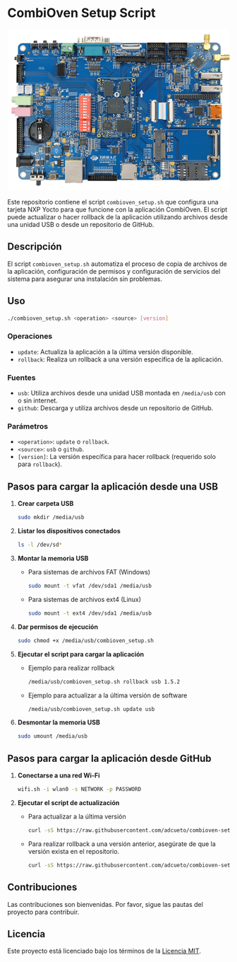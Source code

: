 
# CombiOven Setup Script

![Logo de la aplicación](/img/board.png)

Este repositorio contiene el script `combioven_setup.sh` que configura una tarjeta NXP Yocto para que funcione con la aplicación CombiOven. El script puede actualizar o hacer rollback de la aplicación utilizando archivos desde una unidad USB o desde un repositorio de GitHub.

## Descripción

El script `combioven_setup.sh` automatiza el proceso de copia de archivos de la aplicación, configuración de permisos y configuración de servicios del sistema para asegurar una instalación sin problemas.

## Uso

```bash
./combioven_setup.sh <operation> <source> [version]
```

### Operaciones

- `update`: Actualiza la aplicación a la última versión disponible.
- `rollback`: Realiza un rollback a una versión específica de la aplicación.

### Fuentes

- `usb`: Utiliza archivos desde una unidad USB montada en `/media/usb` con o sin internet.
- `github`: Descarga y utiliza archivos desde un repositorio de GitHub.

### Parámetros

- `<operation>`: `update` o `rollback`.
- `<source>`: `usb` o `github`.
- `[version]`: La versión específica para hacer rollback (requerido solo para `rollback`).

## Pasos para cargar la aplicación desde una USB

1. **Crear carpeta USB**
   ```bash
   sudo mkdir /media/usb
   ```

2. **Listar los dispositivos conectados**
   ```bash
   ls -l /dev/sd*
   ```

3. **Montar la memoria USB**
   - Para sistemas de archivos FAT (Windows)
     ```bash
     sudo mount -t vfat /dev/sda1 /media/usb
     ```
   - Para sistemas de archivos ext4 (Linux)
     ```bash
     sudo mount -t ext4 /dev/sda1 /media/usb
     ```

4. **Dar permisos de ejecución**
   ```bash
   sudo chmod +x /media/usb/combioven_setup.sh
   ```

5. **Ejecutar el script para cargar la aplicación**
   - Ejemplo para realizar rollback
     ```bash
     /media/usb/combioven_setup.sh rollback usb 1.5.2 
     ```
   - Ejemplo para actualizar a la última versión de software
     ```bash
     /media/usb/combioven_setup.sh update usb
     ```

6. **Desmontar la memoria USB**
   ```bash
   sudo umount /media/usb
   ```

## Pasos para cargar la aplicación desde GitHub

1. **Conectarse a una red Wi-Fi**
   ```bash
   wifi.sh -i wlan0 -s NETWORK -p PASSWORD
   ```

2. **Ejecutar el script de actualización**
   - Para actualizar a la última versión
     ```bash
     curl -sS https://raw.githubusercontent.com/adcueto/combioven-setup/master/combioven_setup.sh | bash -s update github
     ```

   - Para realizar rollback a una versión anterior, asegúrate de que la versión exista en el repositorio.
     ```bash
     curl -sS https://raw.githubusercontent.com/adcueto/combioven-setup/master/combioven_setup.sh | bash -s rollback github 1.6.8
     ```

## Contribuciones

Las contribuciones son bienvenidas. Por favor, sigue las pautas del proyecto para contribuir.

## Licencia

Este proyecto está licenciado bajo los términos de la [Licencia MIT](LICENSE).
